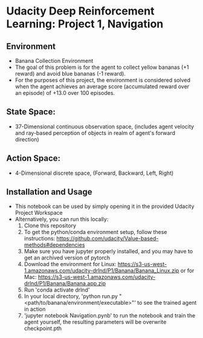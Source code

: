 # Udacity Deep Reinforcement Learning: Project 1, Navigation 

## Environment 
* Banana Collection Environment 
* The goal of this problem is for the agent to collect yellow bananas (+1 reward) and avoid blue bananas (-1 reward). 
* For the purposes of this project, the environment is considered solved when the agent achieves an average score (accumulated reward over an episode) of +13.0 over 100 episodes. 

## State Space: 
* 37-Dimensional continuous observation space, (includes agent velocity and ray-based perception of objects in realm of agent's forward direction)

## Action Space: 
* 4-Dimensional discrete space, (Forward, Backward, Left, Right) 

## Installation and Usage 
* This notebook can be used by simply opening it in the provided Udacity Project Workspace 
* Alternatively, you can run this locally: 
    1. Clone this repository
    2. To get the python/conda environment setup, follow these instructions: https://github.com/udacity/Value-based-methods#dependencies
    3. Make sure you have jupyter properly installed, and you may have to get an archived version of pytorch 
    3. Download the environment for Linux: https://s3-us-west-1.amazonaws.com/udacity-drlnd/P1/Banana/Banana_Linux.zip or for Mac: https://s3-us-west-1.amazonaws.com/udacity-drlnd/P1/Banana/Banana.app.zip
    4. Run 'conda activate drlnd' 
    5. In your local directory, 'python run.py "<path/to/banana/environment/executable\>"' to see the trained agent in action
    6. 'jupyter notebook Navigation.pynb' to run the notebook and train the agent yourself, the resulting parameters will be overwrite checkpoint.pth 
